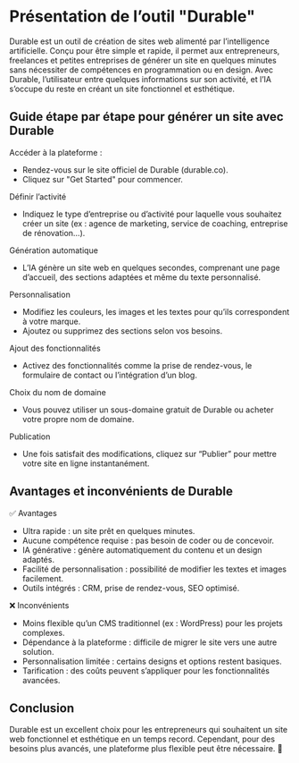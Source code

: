 # Présentation de l’outil "Durable"

Durable est un outil de création de sites web alimenté par l’intelligence artificielle. Conçu pour être simple et rapide, il permet aux entrepreneurs, freelances et petites entreprises de générer un site en quelques minutes sans nécessiter de compétences en programmation ou en design. Avec Durable, l’utilisateur entre quelques informations sur son activité, et l’IA s’occupe du reste en créant un site fonctionnel et esthétique.

## Guide étape par étape pour générer un site avec Durable

Accéder à la plateforme :
- Rendez-vous sur le site officiel de Durable (durable.co).
- Cliquez sur "Get Started" pour commencer.

Définir l’activité
- Indiquez le type d’entreprise ou d’activité pour laquelle vous souhaitez créer un site (ex : agence de marketing, service de coaching, entreprise de rénovation…).

Génération automatique
- L’IA génère un site web en quelques secondes, comprenant une page d’accueil, des sections adaptées et même du texte personnalisé.

Personnalisation
- Modifiez les couleurs, les images et les textes pour qu’ils correspondent à votre marque.
- Ajoutez ou supprimez des sections selon vos besoins.

Ajout des fonctionnalités
- Activez des fonctionnalités comme la prise de rendez-vous, le formulaire de contact ou l’intégration d’un blog.

Choix du nom de domaine
- Vous pouvez utiliser un sous-domaine gratuit de Durable ou acheter votre propre nom de domaine.

Publication
- Une fois satisfait des modifications, cliquez sur “Publier” pour mettre votre site en ligne instantanément.

## Avantages et inconvénients de Durable

✅ Avantages
- Ultra rapide : un site prêt en quelques minutes.
- Aucune compétence requise : pas besoin de coder ou de concevoir.
- IA générative : génère automatiquement du contenu et un design adaptés.
- Facilité de personnalisation : possibilité de modifier les textes et images facilement.
- Outils intégrés : CRM, prise de rendez-vous, SEO optimisé.

❌ Inconvénients
- Moins flexible qu’un CMS traditionnel (ex : WordPress) pour les projets complexes.
- Dépendance à la plateforme : difficile de migrer le site vers une autre solution.
- Personnalisation limitée : certains designs et options restent basiques.
- Tarification : des coûts peuvent s’appliquer pour les fonctionnalités avancées.

## Conclusion

Durable est un excellent choix pour les entrepreneurs qui souhaitent un site web fonctionnel et esthétique en un temps record. Cependant, pour des besoins plus avancés, une plateforme plus flexible peut être nécessaire. 🚀